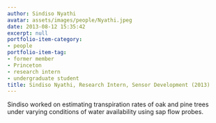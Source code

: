 ```yaml
---
author: Sindiso Nyathi
avatar: assets/images/people/Nyathi.jpeg
date: 2013-08-12 15:35:42
excerpt: null
portfolio-item-category:
- people
portfolio-item-tag:
- former member
- Princeton
- research intern
- undergraduate student
title: Sindiso Nyathi, Research Intern, Sensor Development (2013)
---
```


 

Sindiso worked on estimating transpiration rates of oak and pine trees under varying conditions of water availability using sap flow probes.
